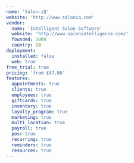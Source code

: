 ```yaml
---
name: 'Salon-iQ'
website: 'http://www.saloniq.com'
vendor:
  name: 'Intelligent Salon Software'
  website: 'http://www.salonintelligence.com/'
  founded: 2008
  country: GB
deployment:
  installed: false
  web: true
free_trial: true
pricing: 'from £47.00'
features:
  appointments: true
  clients: true
  employees: true
  giftcards: true
  inventory: true
  loyalty_program: true
  marketing: true
  multi_location: true
  payroll: true
  pos: true
  recurring: true
  reminders: true
  resources: true
---
```

